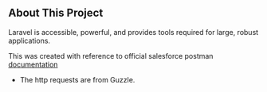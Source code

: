 ## About This Project

Laravel is accessible, powerful, and provides tools required for large, robust applications.

This was created with reference to official salesforce postman <a href="https://www.postman.com/salesforce-developers/workspace/salesforce-developers">documentation</a>

-   The http requests are from Guzzle.
